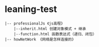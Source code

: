# leaning-test

    |-- professionalJs 《js高程》
        |--inherit.html 创建对象模式 + 继承
        |--function.html 函数表达式（递归、闭包）
    |-- howNetWork 《网络是怎样连接的》